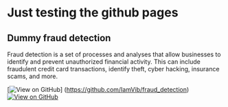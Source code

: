 
# Just testing the github pages

## Dummy fraud detection

Fraud detection is a set of processes and analyses that allow businesses to identify and prevent unauthorized financial activity. This can include fraudulent credit card transactions, identify theft, cyber hacking, insurance scams, and more.

[![View on GitHub](https://img.shields.io/badge/GitHub-View_on_GitHub-blue?logo=GitHub)] (https://github.com/IamVib/fraud_detection)
<br>
<a href="(https://github.com/IamVib/fraud_detection">![View on GitHub](https://img.shields.io/badge/GitHub-View_on_GitHub-blue?logo=GitHub)</a>

